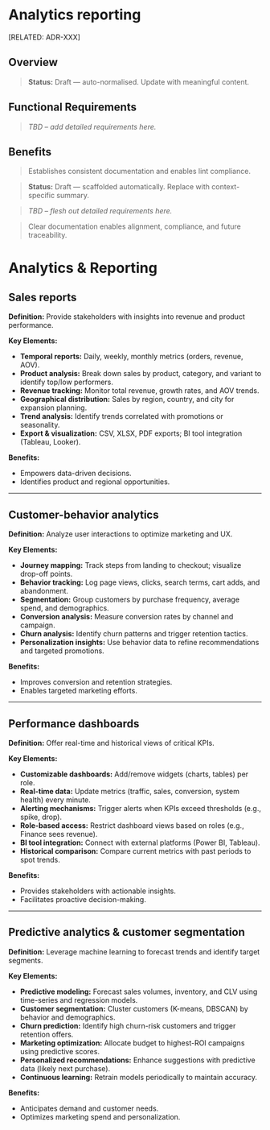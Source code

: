 # Analytics reporting

[RELATED: ADR-XXX]

## Overview

> **Status:** Draft — auto-normalised. Update with meaningful content.

## Functional Requirements

> _TBD – add detailed requirements here._

## Benefits

> Establishes consistent documentation and enables lint compliance.



> **Status:** Draft — scaffolded automatically. Replace with context-specific summary.


> _TBD – flesh out detailed requirements here._


> Clear documentation enables alignment, compliance, and future traceability.

# Analytics & Reporting

## Sales reports

**Definition:** Provide stakeholders with insights into revenue and product performance.

**Key Elements:**

- **Temporal reports:** Daily, weekly, monthly metrics (orders, revenue, AOV).
- **Product analysis:** Break down sales by product, category, and variant to identify top/low performers.
- **Revenue tracking:** Monitor total revenue, growth rates, and AOV trends.
- **Geographical distribution:** Sales by region, country, and city for expansion planning.
- **Trend analysis:** Identify trends correlated with promotions or seasonality.
- **Export & visualization:** CSV, XLSX, PDF exports; BI tool integration (Tableau, Looker).

**Benefits:**
- Empowers data-driven decisions.
- Identifies product and regional opportunities.

---

## Customer-behavior analytics

**Definition:** Analyze user interactions to optimize marketing and UX.

**Key Elements:**

- **Journey mapping:** Track steps from landing to checkout; visualize drop-off points.
- **Behavior tracking:** Log page views, clicks, search terms, cart adds, and abandonment.
- **Segmentation:** Group customers by purchase frequency, average spend, and demographics.
- **Conversion analysis:** Measure conversion rates by channel and campaign.
- **Churn analysis:** Identify churn patterns and trigger retention tactics.
- **Personalization insights:** Use behavior data to refine recommendations and targeted promotions.

**Benefits:**
- Improves conversion and retention strategies.
- Enables targeted marketing efforts.

---

## Performance dashboards

**Definition:** Offer real-time and historical views of critical KPIs.

**Key Elements:**

- **Customizable dashboards:** Add/remove widgets (charts, tables) per role.
- **Real-time data:** Update metrics (traffic, sales, conversion, system health) every minute.
- **Alerting mechanisms:** Trigger alerts when KPIs exceed thresholds (e.g., spike, drop).
- **Role-based access:** Restrict dashboard views based on roles (e.g., Finance sees revenue).
- **BI tool integration:** Connect with external platforms (Power BI, Tableau).
- **Historical comparison:** Compare current metrics with past periods to spot trends.

**Benefits:**
- Provides stakeholders with actionable insights.
- Facilitates proactive decision-making.

---

## Predictive analytics & customer segmentation

**Definition:** Leverage machine learning to forecast trends and identify target segments.

**Key Elements:**

- **Predictive modeling:** Forecast sales volumes, inventory, and CLV using time-series and regression models.
- **Customer segmentation:** Cluster customers (K-means, DBSCAN) by behavior and demographics.
- **Churn prediction:** Identify high churn-risk customers and trigger retention offers.
- **Marketing optimization:** Allocate budget to highest-ROI campaigns using predictive scores.
- **Personalized recommendations:** Enhance suggestions with predictive data (likely next purchase).
- **Continuous learning:** Retrain models periodically to maintain accuracy.

**Benefits:**
- Anticipates demand and customer needs.
- Optimizes marketing spend and personalization.

